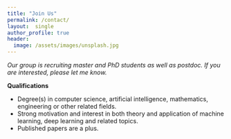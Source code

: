 ```yaml
---
title: "Join Us"
permalink: /contact/
layout:  single
author_profile: true
header:
  image: /assets/images/unsplash.jpg
---
```


*Our group is recruiting master and PhD students as well as postdoc. If you are interested, please let me know.*

**Qualifications**
- Degree(s) in computer science, artificial intelligence, mathematics, engineering or other related fields.
- Strong motivation and interest in both theory and application of machine learning, deep learning and related topics.
- Published papers are a plus.